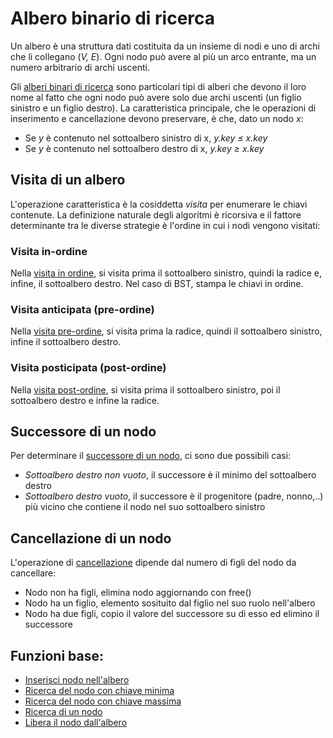 # Albero binario di ricerca

Un albero è una struttura dati costituita da un insieme di nodi e uno di archi che li collegano (*V, E*).
Ogni nodo può avere al più un arco entrante, ma un numero arbitrario di archi uscenti.

Gli [alberi binari di ricerca](src/main/java/model/struct/BST/BinaryTree.java) sono particolari tipi di alberi che devono il loro nome al fatto che ogni nodo può avere solo due archi uscenti (un figlio sinistro e un figlio destro).
La caratteristica principale, che le operazioni di inserimento e cancellazione devono preservare, è che, dato un nodo *x*:

* Se *y* è contenuto nel sottoalbero sinistro di x, *y.key ≤ x.key*
* Se *y* è contenuto nel sottoalbero destro di x, *y.key ≥ x.key*

## Visita di un albero

L'operazione caratteristica è la cosiddetta *visita* per enumerare le chiavi contenute.
La definizione naturale degli algoritmi è ricorsiva e il fattore determinante tra le diverse strategie è l'ordine in cui i nodi vengono visitati:

### Visita in-ordine

Nella [visita in ordine](https://github.com/FrancescoCalasso/Algorithms-and-Data-Structures-in-Java/blob/89581adb80f1167a20650f38d0c10e676fa1a935/src/main/java/model/struct/BST/BinaryTree.java#L226), si visita prima il sottoalbero sinistro, quindi la radice e, infine, il sottoalbero destro.
Nel caso di BST, stampa le chiavi in ordine.

### Visita anticipata (pre-ordine)

Nella [visita pre-ordine](https://github.com/FrancescoCalasso/Algorithms-and-Data-Structures-in-Java/blob/89581adb80f1167a20650f38d0c10e676fa1a935/src/main/java/model/struct/BST/BinaryTree.java#L217), si visita prima la radice, quindi il sottoalbero sinistro, infine il sottoalbero destro.

### Visita posticipata (post-ordine)

Nella [visita post-ordine](https://github.com/FrancescoCalasso/Algorithms-and-Data-Structures-in-Java/blob/89581adb80f1167a20650f38d0c10e676fa1a935/src/main/java/model/struct/BST/BinaryTree.java#L209), si visita prima il sottoalbero sinistro, poi il sottoalbero destro e infine la radice.

## Successore di un nodo

Per determinare il [successore di un nodo](https://github.com/FrancescoCalasso/Algorithms-and-Data-Structures-in-Java/blob/89581adb80f1167a20650f38d0c10e676fa1a935/src/main/java/model/struct/BST/BinaryTree.java#L116), ci sono due possibili casi:

* *Sottoalbero destro non vuoto*, il successore è il minimo del sottoalbero destro
* *Sottoalbero destro vuoto*, il successore è il progenitore (padre, nonno,..) più vicino che contiene il nodo nel suo sottoalbero sinistro

## Cancellazione di un nodo

L'operazione di [cancellazione](https://github.com/FrancescoCalasso/Algorithms-and-Data-Structures-in-Java/blob/89581adb80f1167a20650f38d0c10e676fa1a935/src/main/java/model/struct/BST/BinaryTree.java#L141) dipende dal numero di figli del nodo da cancellare:

* Nodo non ha figli, elimina nodo aggiornando con free()
* Nodo ha un figlio, elemento sosituito dal figlio nel suo ruolo nell'albero
* Nodo ha due figli, copio il valore del successore su di esso ed elimino il successore

## Funzioni base:

* [Inserisci nodo nell'albero](https://github.com/FrancescoCalasso/Algorithms-and-Data-Structures-in-Java/blob/89581adb80f1167a20650f38d0c10e676fa1a935/src/main/java/model/struct/BST/BinaryTree.java#L49)
* [Ricerca del nodo con chiave minima](https://github.com/FrancescoCalasso/Algorithms-and-Data-Structures-in-Java/blob/89581adb80f1167a20650f38d0c10e676fa1a935/src/main/java/model/struct/BST/BinaryTree.java#L101)
* [Ricerca del nodo con chiave massima](https://github.com/FrancescoCalasso/Algorithms-and-Data-Structures-in-Java/blob/89581adb80f1167a20650f38d0c10e676fa1a935/src/main/java/model/struct/BST/BinaryTree.java#L84)
* [Ricerca di un nodo](https://github.com/FrancescoCalasso/Algorithms-and-Data-Structures-in-Java/blob/89581adb80f1167a20650f38d0c10e676fa1a935/src/main/java/model/struct/BST/BinaryTree.java#L30)
* [Libera il nodo dall'albero](https://github.com/FrancescoCalasso/Algorithms-and-Data-Structures-in-Java/blob/89581adb80f1167a20650f38d0c10e676fa1a935/src/main/java/model/struct/BST/BinaryTree.java#L188)
